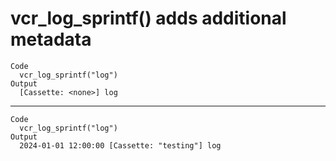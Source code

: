 # vcr_log_sprintf() adds additional metadata

    Code
      vcr_log_sprintf("log")
    Output
      [Cassette: <none>] log

---

    Code
      vcr_log_sprintf("log")
    Output
      2024-01-01 12:00:00 [Cassette: "testing"] log

